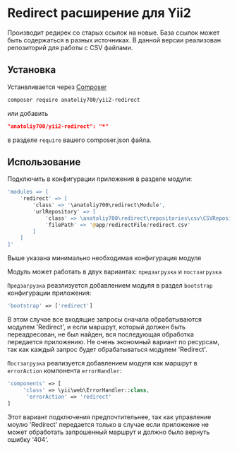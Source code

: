 # Redirect расширение для Yii2

Производит редирек со старых ссылок на новые. База ссылок может быть содержаться в разных источниках. 
В данной версии реализован репозиторий для работы с CSV файлами.

## Установка

Устанвливается через [Composer](http://getcomposer.org/download/) 

```bash
composer require anatoliy700/yii2-redirect
```
или добавить 

```json
"anatoliy700/yii2-redirect": "*"
```

в разделе `require` вашего composer.json файла.

## Использование

Подключить в конфигурации приложения в разделе модули:

```php
'modules => [
    'redirect' => [
        'class' => '\anatoliy700\redirect\Module',
        'urlRepository' => [
            'class' => \anatoliy700\redirect\repositories\csv\CSVRepository::class,
            'filePath' => '@app/redirectFile/redirect.csv'
        ]
    ]
]'
```
Выше указана минимально необходимая конфигурация модуля

Модуль может работать в двух вариантах: `предзагрузка` и `постзагрузка`

`Предзагрузка` реазлизуется добавлением модуля в раздел `bootstrap` конфигурации приложения:

```php
'bootstrap' => ['redirect']
```
В этом случае все входящие запросы сначала обрабатываются модулем 'Redirect', и если маршрут, который должен быть переадресован, не был найден, вся последующая обработка передается приложению.
Не очень экономный вариант по ресурсам, так как каждый запрос будет обрабатываться модулем 'Redirect'.

`Постзагрузка` реализуется добавлением модуля как маршрут в `errorAction` компонента `errorHandler`:

```php
'components' => [
     'class' => \yii\web\ErrorHandler::class,
      'errorAction' => 'redirect'
]
```

Этот вариант подключения предпочтительнее, так как управление моулю 'Redirect' передается только в случае если приложение не может обработать запрошенный маршрут и должно было вернуть ошибку '404'.

